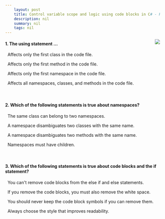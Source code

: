 ```yaml
---
    layout: post
    title: Control variable scope and logic using code blocks in C# - Knowledge Check
    description: nil
    summary: nil
    tags: nil
---
```



 <a target="_blank" href="https://docs.microsoft.com/en-us/learn/modules/csharp-code-blocks/7-knowledge-check/"><i class="fas fa-external-link-alt"></i> </a>
 <img align="right" src="https://docs.microsoft.com/en-us/learn/achievements/csharp-code-blocks.svg">
####  1. The using statement ...


<i class='far fa-square'></i> &nbsp;&nbsp;Affects only the first class in the code file.

<i class='far fa-square'></i> &nbsp;&nbsp;Affects only the first method in the code file.

<i class='far fa-square'></i> &nbsp;&nbsp;Affects only the first namespace in the code file.

<i class='fas fa-check-square' style='color: Dodgerblue;'></i> &nbsp;&nbsp;Affects all namespaces, classes, and methods in the code file.
<br />
<br />
<br />

####  2. Which of the following statements is true about namespaces?


<i class='far fa-square'></i> &nbsp;&nbsp;The same class can belong to two namespaces.

<i class='fas fa-check-square' style='color: Dodgerblue;'></i> &nbsp;&nbsp;A namespace disambiguates two classes with the same name.

<i class='far fa-square'></i> &nbsp;&nbsp;A namespace disambiguates two methods with the same name.

<i class='far fa-square'></i> &nbsp;&nbsp;Namespaces must have children.
<br />
<br />
<br />

####  3. Which of the following statements is true about code blocks and the if statement?


<i class='far fa-square'></i> &nbsp;&nbsp;You can't remove code blocks from the else if and else statements.

<i class='far fa-square'></i> &nbsp;&nbsp;If you remove the code blocks, you must also remove the white space.

<i class='far fa-square'></i> &nbsp;&nbsp;You should never keep the code block symbols if you can remove them.

<i class='fas fa-check-square' style='color: Dodgerblue;'></i> &nbsp;&nbsp;Always choose the style that improves readability.
<br />
<br />
<br />
